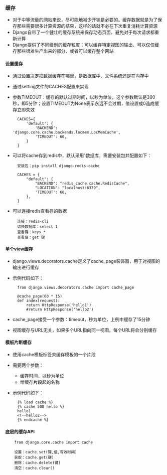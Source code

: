 ### 缓存

* 对于中等流量的网站来说，尽可能地减少开销是必要的。缓存数据就是为了保存那些需要很多计算资源的结果，这样的话就不必在下次重复消耗计算资源
* Django自带了一个健壮的缓存系统来保存动态页面，避免对于每次请求都重新计算
* Django提供了不同级别的缓存粒度：可以缓存特定视图的输出、可以仅仅缓存那些很难生产出来的部分、或者可以缓存整个网站

#### 设置缓存

* 通过设置决定把数据缓存在哪里，是数据库中、文件系统还是在内存中
* 通过setting文件的CACHES配置来实现
* 参数TIMEOUT：缓存的默认过期时间，以秒为单位，这个参数默认是300秒，即5分钟；设置TIMEOUT为None表示永远不会过期，值设置成0造成缓存立即失效


        CACHES={
            'default': {
                'BACKEND': 'django.core.cache.backends.locmem.LocMemCache',
                'TIMEOUT': 60,
            }
        }
* 可以将cache存到redis中，默认采用1数据库，需要安装包并配置如下：


        安装包：pip install django-redis-cache

        CACHES = {
            "default": {
                "BACKEND": "redis_cache.cache.RedisCache",
                "LOCATION": "localhost:6379",
                'TIMEOUT': 60,
            },
        }
* 可以连接redis查看存的数据


        连接：redis-cli
        切换数据库：select 1
        查看键：keys *
        查看值：get 键  

#### 单个view缓存

* django.views.decorators.cache定义了cache_page装饰器，用于对视图的输出进行缓存
* 示例代码如下：  


        from django.views.decorators.cache import cache_page

        @cache_page(60 * 15)
        def index(request):
            return HttpResponse('hello1')
            #return HttpResponse('hello2')  

* cache_page接受一个参数：timeout，秒为单位，上例中缓存了15分钟
* 视图缓存与URL无关，如果多个URL指向同一视图，每个URL将会分别缓存  

#### 模板片断缓存

* 使用cache模板标签来缓存模板的一个片段
* 需要两个参数：
    * 缓存时间，以秒为单位
    * 给缓存片段起的名称
* 示例代码如下：


        {% load cache %}
        {% cache 500 hello %}
        hello1
        <!--hello2-->
        {% endcache %}  

#### 底层的缓存API

        from django.core.cache import cache

        设置：cache.set(键,值,有效时间)
        获取：cache.get(键)
        删除：cache.delete(键)
        清空：cache.clear()
